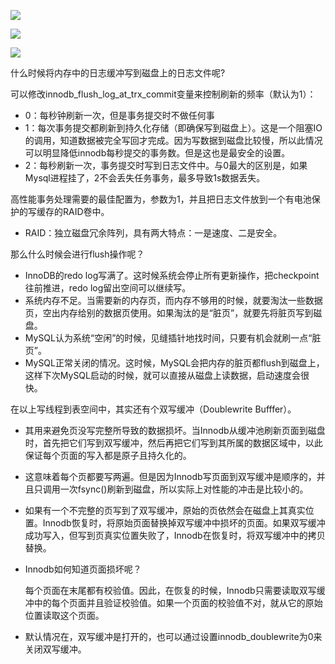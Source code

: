 ![](/media/hpsyche/_dde_data/note/sql/pict/Innodb的缓存和日志.png)

![](/media/hpsyche/_dde_data/note/sql/pict/flush操作.png)

![](/media/hpsyche/_dde_data/note/sql/pict/flush操作2.png)

什么时候将内存中的日志缓冲写到磁盘上的日志文件呢?

可以修改innodb_flush_log_at_trx_commit变量来控制刷新的频率（默认为1）：

* 0：每秒钟刷新一次，但是事务提交时不做任何事
* 1：每次事务提交都刷新到持久化存储（即确保写到磁盘上）。这是一个阻塞IO的调用，知道数据被完全写回才完成。因为写数据到磁盘比较慢，所以此情况可以明显降低innodb每秒提交的事务数。但是这也是最安全的设置。
* 2：每秒刷新一次，事务提交时写到日志文件中。与0最大的区别是，如果Mysql进程挂了，2不会丢失任务事务，最多导致1s数据丢失。

高性能事务处理需要的最佳配置为，参数为1，并且把日志文件放到一个有电池保护的写缓存的RAID卷中。

* RAID：独立磁盘冗余阵列，具有两大特点：一是速度、二是安全。

那么什么时候会进行flush操作呢？

* InnoDB的redo log写满了。这时候系统会停止所有更新操作，把checkpoint往前推进，redo log留出空间可以继续写。
* 系统内存不足。当需要新的内存页，而内存不够用的时候，就要淘汰一些数据页，空出内存给别的数据页使用。如果淘汰的是“脏页”，就要先将脏页写到磁盘。
* MySQL认为系统“空闲”的时候，见缝插针地找时间，只要有机会就刷一点“脏页”。
* MySQL正常关闭的情况。这时候，MySQL会把内存的脏页都flush到磁盘上，这样下次MySQL启动的时候，就可以直接从磁盘上读数据，启动速度会很快。

在以上写线程到表空间中，其实还有个双写缓冲（Doublewrite Bufffer）。

* 其用来避免页没写完整所导致的数据损坏。当Innodb从缓冲池刷新页面到磁盘时，首先把它们写到双写缓冲，然后再把它们写到其所属的数据区域中，以此保证每个页面的写入都是原子且持久化的。

* 这意味着每个页都要写两遍。但是因为Innodb写页面到双写缓冲是顺序的，并且只调用一次fsync()刷新到磁盘，所以实际上对性能的冲击是比较小的。

* 如果有一个不完整的页写到了双写缓冲，原始的页依然会在磁盘上其真实位置。Innodb恢复时，将原始页面替换掉双写缓冲中损坏的页面。如果双写缓冲成功写入，但写到页真实位置失败了，Innodb在恢复时，将双写缓冲中的拷贝替换。

* Innodb如何知道页面损坏呢？

  每个页面在末尾都有校验值。因此，在恢复的时候，Innodb只需要读取双写缓冲中的每个页面并且验证校验值。如果一个页面的校验值不对，就从它的原始位置读取这个页面。

* 默认情况在，双写缓冲是打开的，也可以通过设置innodb_doublewrite为0来关闭双写缓冲。

